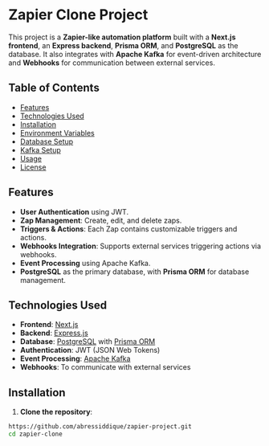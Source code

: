 # Zapier Clone Project

This project is a **Zapier-like automation platform** built with a **Next.js frontend**, an **Express backend**, **Prisma ORM**, and **PostgreSQL** as the database. It also integrates with **Apache Kafka** for event-driven architecture and **Webhooks** for communication between external services.




## Table of Contents

- [Features](#features)
- [Technologies Used](#technologies-used)
- [Installation](#installation)
- [Environment Variables](#environment-variables)
- [Database Setup](#database-setup)
- [Kafka Setup](#kafka-setup)
- [Usage](#usage)
- [License](#license)

## Features

- **User Authentication** using JWT.
- **Zap Management**: Create, edit, and delete zaps.
- **Triggers & Actions**: Each Zap contains customizable triggers and actions.
- **Webhooks Integration**: Supports external services triggering actions via webhooks.
- **Event Processing** using Apache Kafka.
- **PostgreSQL** as the primary database, with **Prisma ORM** for database management.

## Technologies Used

- **Frontend**: [Next.js](https://nextjs.org/)
- **Backend**: [Express.js](https://expressjs.com/)
- **Database**: [PostgreSQL](https://www.postgresql.org/) with [Prisma ORM](https://www.prisma.io/)
- **Authentication**: JWT (JSON Web Tokens)
- **Event Processing**: [Apache Kafka](https://kafka.apache.org/)
- **Webhooks**: To communicate with external services

## Installation

1. **Clone the repository**:

```bash
https://github.com/abressiddique/zapier-project.git
cd zapier-clone
